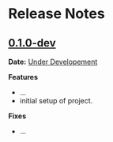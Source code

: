 # Release Notes

## [0.1.0-dev]

__Date:__ [Under Developement](https://github.com/aniketmaithani/bot-platform-web/issues/1)

__Features__

- ...
- initial setup of project.

__Fixes__

- ...

[0.1.0-dev]: https://github.com/aniketmaithani/bot-platform-web/compare/v0.0.0...master
